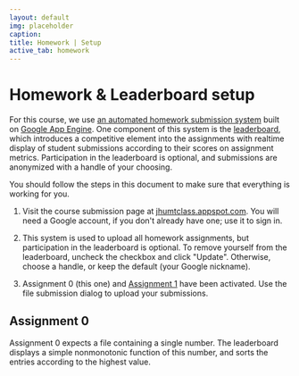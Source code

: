 ```yaml
---
layout: default
img: placeholder 
caption: 
title: Homework | Setup
active_tab: homework
---
```


Homework & Leaderboard setup
=============================================================

For this course, we use [an automated homework submission system](http://jhumtclass.appspot.com)
built on [Google App Engine](https://appengine.google.com). One component of this system is the
[leaderboard](leaderboard.html), which introduces a competitive element into the assignments with
realtime display of student submissions according to their scores on assignment
metrics. Participation in the leaderboard is optional, and submissions are anonymized with a handle
of your choosing.

You should follow the steps in this document to make sure that everything is working for you.

1. Visit the course submission page at [jhumtclass.appspot.com](http://jhumtclass.appspot.com). You
will need a Google account, if you don't already have one; use it to sign in.

2. This system is used to upload all homework assignments, but participation in the leaderboard is
optional. To remove yourself from the leaderboard, uncheck the checkbox and click
"Update". Otherwise, choose a handle, or keep the default (your Google nickname).

3. Assignment 0 (this one) and [Assignment 1](hw1.html) have been activated. Use the file submission
dialog to upload your submissions. 

## Assignment 0

Assignment 0 expects a file containing a single number. The leaderboard displays a simple
nonmonotonic function of this number, and sorts the entries according to the highest value.

